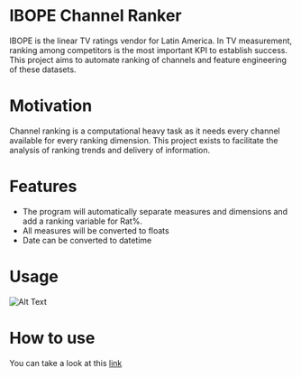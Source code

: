 # IBOPE Channel Ranker
IBOPE is the linear TV ratings vendor for Latin America. In TV measurement, ranking among competitors is the most important KPI to establish success. This project aims to automate ranking of channels and feature engineering of these datasets.

# Motivation
Channel ranking is a computational heavy task as it needs every channel available for every ranking dimension. This project exists to facilitate the analysis of ranking trends and delivery of information.

# Features
  * The program will automatically separate measures and dimensions and add a ranking variable for Rat%.
  * All measures will be converted to floats
  * Date can be converted to datetime

# Usage
![Alt Text](https://drive.google.com/file/d/1ktmZ8AjX32t71VKdm2HzWyk3cKUE6fa3/view?usp=sharing.gif)

# How to use
You can take a look at this [link](https://drive.google.com/open?id=1UZxccp5TbReU676jDtjAIhu7fOhhUhotHIPtpaQumTk)
